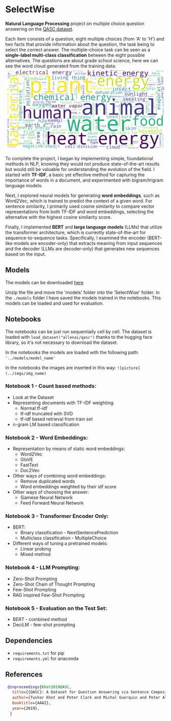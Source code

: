 # SelectWise

**Natural Language Processing** project on multiple choice question answering on the [QASC dataset](https://huggingface.co/datasets/allenai/qasc).

Each item consists of a question, eight multiple choices (from 'A' to 'H') and two facts that provide information
about the question, the task being to select the correct answer. The multiple-choice task can be seen as a
**single-label multi-class classification** between the eight possible alternatives. The questions are about grade school science, here we can see the word cloud generated from the training data: ![word cloud](https://github.com/AlessandroGhiotto/SelectWise/blob/main/imgs/1_wordcloud.png)

To complete the project, I began by implementing simple, foundational methods in NLP, knowing they would
not produce state-of-the-art results but would still be valuable for understanding the evolution of the field. I
started with **TF-IDF**, a basic yet effective method for capturing the importance of words in a document, and
experimented with bigram/trigram language models.

Next, I explored neural models for generating **word embeddings**, such as Word2Vec, which is trained to
predict the context of a given word. For sentence similarity, I primarily used cosine similarity to compare
vector representations from both TF-IDF and word embeddings, selecting the alternative with the highest
cosine similarity score.

Finally, I implemented **BERT** and **large language models** (LLMs) that utilize the transformer architecture,
which is currently state-of-the-art for sequence-to-sequence tasks. Specifically, I examined the encoder
(BERT-like models are encoder-only) that extracts meaning from input sequences and the decoder (LLMs
are decoder-only) that generates new sequences based on the input.

## Models

The models can be downloaded [here](https://drive.google.com/file/d/1C_AeDhgTwvPTqQOXj01beEMnr6Kkqf2_/view?usp=sharing)

Unzip the file and move the 'models' folder into the 'SelectWise' folder. In the `./models` folder I have saved the models trained in the notebooks. This models can be loaded and used for evaluation.

## Notebooks

The notebooks can be just run sequentially cell by cell. The dataset is loaded with `load_dataset("allenai/qasc")` thanks to the hugging face library, so it's not necessary to download the dataset.

In the notebooks the models are loaded with the following path: `'../models/model_name'`

In the notebooks the images are inserted in this way: `![picture](../imgs/img_name)`

### Notebook 1 - Count based methods:

- Look at the Dataset
- Representing documents with TF-IDF weighting:
  - Normal tf-idf
  - tf-idf truncated with SVD
  - tf-idf based retrieval from train set
- n-gram LM based classification

### Notebook 2 - Word Embeddings:

- Representation by means of static word embeddings:
  - Word2Vec
  - GloVE
  - FastText
  - Doc2Vec
- Other ways of combining word embeddings:
  - Remove duplicated words
  - Word embeddings weighted by their idf score
- Other ways of choosing the answer:
  - Siamese Neural Network
  - Feed Forward Neural Network

### Notebook 3 - Transformer Encoder Only:

- BERT:
  - Binary classification - NextSentencePrediction
  - Multiclass classification - MultipleChoice
- Different ways of tuning a pretrained models:
  - Linear probing
  - Mixed method

### Notebook 4 - LLM Prompting:

- Zero-Shot Prompting
- Zero-Shot Chain of Thought Prompting
- Few-Shot Prompting
- RAG inspired Few-Shot Prompting

### Notebook 5 - Evaluation on the Test Set:

- BERT - combined method
- DeciLM - few-shot prompting

## Dependencies

- `requirements.txt` for pip
- `requirements.yml` for anaconda

## References

```bibtex
 @inproceedings{Khot2019QASC,
   title={{QASC}: A Dataset for Question Answering via Sentence Composition},
   author={Tushar Khot and Peter Clark and Michal Guerquin and Peter Alexander Jansen and Ashish Sabharwal},
   booktitle={AAAI},
   year={2019},
  }
```
